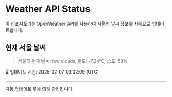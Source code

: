 
# Weather API Status

이 리포지토리는 OpenWeather API를 사용하여 서울의 날씨 정보를 자동으로 업데이트합니다.

## 현재 서울 날씨
> 서울의 현재 날씨: few clouds, 온도: -7.24°C, 습도: 53%

⏳ 업데이트 시간: 2025-02-07 03:02:09 (UTC)

---
자동 업데이트 봇에 의해 관리됩니다.

